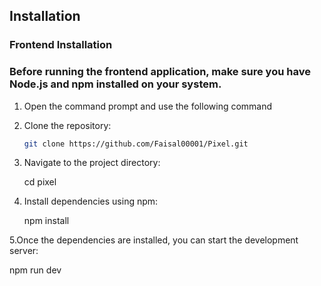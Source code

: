 ## Installation
### Frontend Installation
### Before running the frontend application, make sure you have Node.js and npm installed on your system.

1. Open the command prompt and use the following command

2. Clone the repository:

   ```bash
   git clone https://github.com/Faisal00001/Pixel.git

3. Navigate to the project directory:

   cd pixel

4. Install dependencies using npm:

 
   npm install 

5.Once the dependencies are installed, you can start the development server: 
   
   npm run dev 